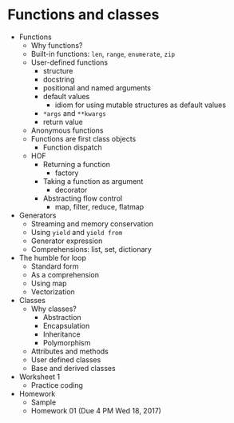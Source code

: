 # Functions and classes

- Functions
  - Why functions?
  - Built-in functions: `len`, `range`, `enumerate`, `zip`
  - User-defined functions
    - structure
    - docstring
    - positional and named arguments
    - default values
      - idiom for using mutable structures as default values
    - `*args` and `**kwargs`
    - return value
  - Anonymous functions
  - Functions are first class objects
    - Function dispatch
  - HOF
    - Returning a function
      - factory
    - Taking a function as argument
      - decorator
    - Abstracting flow control
      - map, filter, reduce, flatmap
- Generators
  - Streaming and memory conservation
  - Using `yield` and `yield from`
  - Generator expression
  - Comprehensions: list, set, dictionary
- The humble for loop
  - Standard form
  - As a comprehension
  - Using map
  - Vectorization
- Classes
  - Why classes?
    - Abstraction
    - Encapsulation
    - Inheritance
    - Polymorphism
  - Attributes and methods
  - User defined classes
  - Base and derived classes
- Worksheet 1
  - Practice coding
- Homework
  - Sample
  - Homework 01 (Due 4 PM Wed 18, 2017)
